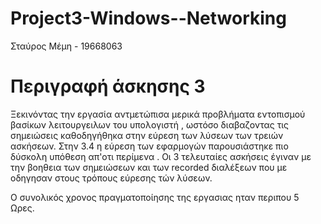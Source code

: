 # Project3-Windows--Networking

Σταύρος Μέμη - 19668063


# Περιγραφή άσκησης 3

Ξεκινόντας την εργασία αντμετώπισα μερικά προβλήματα εντοπισμού βασίκων λειτουργειλων του υπολογιστή , ωστόσο διαβαζοντας τις σημειώσεις καθοδηγήθηκα στην εύρεση των λύσεων των τρειών ασκήσεων. Στην 3.4 η εύρεση των εφαρμογών παρουσιάστηκε πιο δύσκολη υπόθεση απ'οτι περίμενα . Οι 3 τελευταίες ασκήσεις έγιναν με την βοηθεια των σημειώσεων και των recorded διαλέξεων που με οδηγησαν στους τρόπους εύρεσης τών λύσεων.

Ο συνολικός χρονος πραγματοποίησης της εργασιας ηταν περιπου 5 Ωρες.
